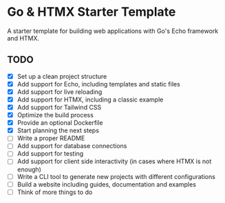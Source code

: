 # Go & HTMX Starter Template

A starter template for building web applications with Go's Echo framework and HTMX.

## TODO

- [x] Set up a clean project structure
- [x] Add support for Echo, including templates and static files
- [x] Add support for live reloading
- [x] Add support for HTMX, including a classic example
- [x] Add support for Tailwind CSS
- [x] Optimize the build process
- [x] Provide an optional Dockerfile
- [x] Start planning the next steps
- [ ] Write a proper README
- [ ] Add support for database connections
- [ ] Add support for testing
- [ ] Add support for client side interactivity (in cases where HTMX is not enough)
- [ ] Write a CLI tool to generate new projects with different configurations
- [ ] Build a website including guides, documentation and examples
- [ ] Think of more things to do
